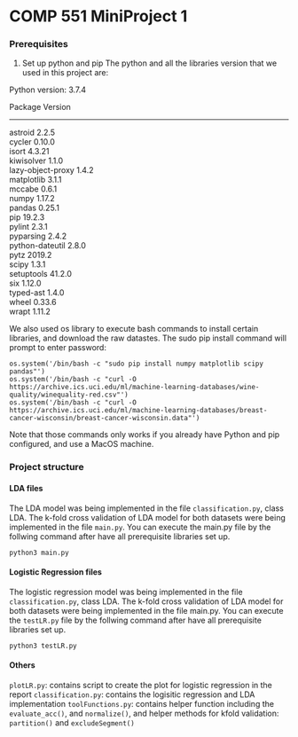 # COMP 551 MiniProject 1

### Prerequisites

1. Set up python and pip
The python and all the libraries version that we used in this project are: 

Python version: 3.7.4 

Package           Version
----------------- -------
astroid           2.2.5  
cycler            0.10.0  
isort             4.3.21  
kiwisolver        1.1.0  
lazy-object-proxy 1.4.2   
matplotlib        3.1.1  
mccabe            0.6.1  
numpy             1.17.2  
pandas            0.25.1  
pip               19.2.3  
pylint            2.3.1  
pyparsing         2.4.2  
python-dateutil   2.8.0  
pytz              2019.2  
scipy             1.3.1   
setuptools        41.2.0  
six               1.12.0  
typed-ast         1.4.0  
wheel             0.33.6  
wrapt             1.11.2  

We also used os library to execute bash commands to install certain libraries, and download the raw datastes. 
The sudo pip install command will prompt to enter password: 

```
os.system('/bin/bash -c "sudo pip install numpy matplotlib scipy pandas"')
os.system('/bin/bash -c "curl -O https://archive.ics.uci.edu/ml/machine-learning-databases/wine-quality/winequality-red.csv"')
os.system('/bin/bash -c "curl -O https://archive.ics.uci.edu/ml/machine-learning-databases/breast-cancer-wisconsin/breast-cancer-wisconsin.data"')
```
Note that those commands only works if you already have Python and pip configured, and use a MacOS machine. 


### Project structure

#### LDA files 
The LDA model was being implemented in the file `classification.py`, class LDA. The k-fold cross validation of LDA model for both datasets were being implemented in the file `main.py`. You can execute the main.py file by the follwing command after have all prerequisite libraries set up. 
```
python3 main.py
```

#### Logistic Regression files 
The logistic regression model was being implemented in the file `classification.py`, class LDA. The k-fold cross validation of LDA model for both datasets were being implemented in the file main.py. You can execute the `testLR.py` file by the follwing command after have all prerequisite libraries set up. 
```
python3 testLR.py
```

#### Others
`plotLR.py`: contains script to create the plot for logistic regression in the report 
`classification.py`: contains the logisitic regression and LDA implementation
`toolFunctions.py`: contains helper function including the `evaluate_acc()`, and `normalize()`, and helper methods for kfold validation: `partition()` and `excludeSegment()`
